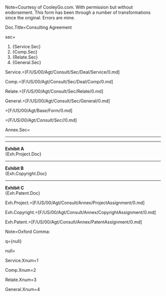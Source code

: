 Note=Courtesy of CooleyGo.com. With permission but without endorsement. This form has been through a number of transformations since the  original.  Errors are mine. 

Doc.Title=Consulting Agreement

sec=<ol><li>{Service.Sec}<li>{Comp.Sec}<li>{Relate.Sec}<li>{General.Sec}</ol>

Service.=[F/US/00/Agt/Consult/Sec/Deal/Service/0.md]

Comp.=[F/US/00/Agt/Consult/Sec/Deal/Comp/0.md]

Relate.=[F/US/00/Agt/Consult/Sec/Relate/0.md]

General.=[F/US/00/Agt/Consult/Sec/General/0.md]

=[F/US/00/Agt/Base/Form/0.md]

_=[F/US/00/Agt/Consult/Sec/_/0.md]

Annex.Sec=<hr><hr><b>Exhibit A</b><br>{Exh.Project.Doc}<hr><b>Exhibit B</b><br>{Exh.Copyright.Doc}<hr><b>Exhibit C</b><br>{Exh.Patent.Doc}

Exh.Project.=[F/US/00/Agt/Consult/Annex/ProjectAssignment/0.md] 

Exh.Copyright.=[F/US/00/Agt/Consult/Annex/CopyrightAssignment/0.md] 

Exh.Patent.=[F/US/00/Agt/Consult/Annex/PatentAssignment/0.md] 

Note=Oxford Comma:

q={null}

null=<b></b>

Service.Xnum=1

Comp.Xnum=2

Relate.Xnum=3

General.Xnum=4
